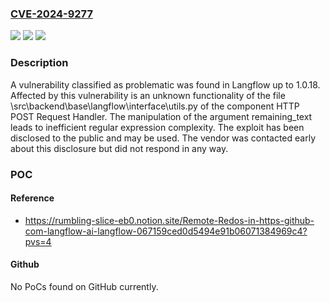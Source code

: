 ### [CVE-2024-9277](https://cve.mitre.org/cgi-bin/cvename.cgi?name=CVE-2024-9277)
![](https://img.shields.io/static/v1?label=Product&message=Langflow&color=blue)
![](https://img.shields.io/static/v1?label=Version&message=%3D%201.0.0%20&color=brighgreen)
![](https://img.shields.io/static/v1?label=Vulnerability&message=Inefficient%20Regular%20Expression%20Complexity&color=brighgreen)

### Description

A vulnerability classified as problematic was found in Langflow up to 1.0.18. Affected by this vulnerability is an unknown functionality of the file \src\backend\base\langflow\interface\utils.py of the component HTTP POST Request Handler. The manipulation of the argument remaining_text leads to inefficient regular expression complexity. The exploit has been disclosed to the public and may be used. The vendor was contacted early about this disclosure but did not respond in any way.

### POC

#### Reference
- https://rumbling-slice-eb0.notion.site/Remote-Redos-in-https-github-com-langflow-ai-langflow-067159ced0d5494e91b06071384969c4?pvs=4

#### Github
No PoCs found on GitHub currently.

